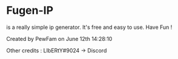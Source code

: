# Fugen-IP
is a really simple ip generator. It's free and easy to use. Have Fun !


Created by PewFam on June 12th 14:28:10

Other credits : LIbERtY#9024 -> Discord

